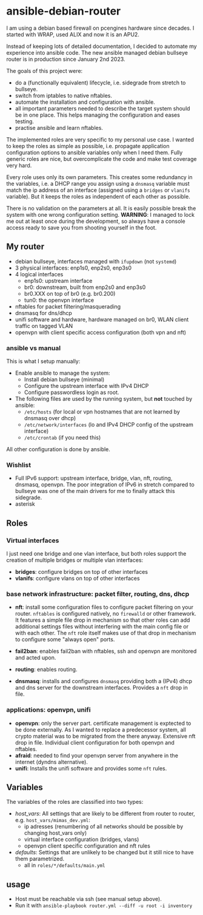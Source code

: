 # ansible-debian-router
I am using a debian based firewall on pcengines hardware since 
decades. I started with WRAP, used ALIX and now it is an APU2.

Instead of keeping lots of detailed documentation, I decided
to automate my experience into ansible code. The new ansible
managed debian bullseye router is in production since January 2nd 2023.

The goals of this project were:
* do a (functionally equivalent) lifecycle, i.e. sidegrade from stretch to bullseye.
* switch from iptables to native nftables.
* automate the installation and configuration with ansible.
* all important parameters needed to describe the target system should be in one place. This helps managing the configuration and eases testing.
* practise ansible and learn nftables.

The implemented roles are very specific to my personal use case. I wanted
to keep the roles as simple as possible, i.e. propagate application configuration
options to ansible variables only when I need them. Fully generic roles are nice,
but overcomplicate the code and make test coverage very hard.

Every role uses only its own parameters. This creates some redundancy
in the variables, i.e. a DHCP range you assign using a `dnsmasq` 
variable must match the ip address of an interface (assigned using 
a `bridges`  or `vlanifs` variable). But it keeps the roles as independent
of each other as possible.

There is no validation on the parameters at all. It is easily possible
break the system with one wrong configuration setting.
**WARNING**: I managed to lock me out at least once during the development, so always
have a console access ready to save you from shooting yourself in the foot.

## My router
* debian bullseye, interfaces managed with `ifupdown` (not `systemd`)
* 3 physical interfaces: enp1s0, enp2s0, enp3s0
* 4 logical interfaces
   * enp1s0: upstream interface
   * br0: downstream, built from enp2s0 and enp3s0
   * br0.XXX on top of br0 (e.g. br0.200)
   * tun0: the openvpn interface
* nftables for packet filtering/masquerading
* dnsmasq for dns/dhcp
* unifi software and hardware, hardware managed on br0, WLAN client traffic on tagged VLAN
* openvpn with client specific access configuration (both vpn and nft)

### ansible vs manual

This is what I setup manually:

* Enable ansible to manage the system:
   * Install debian bullseye (minimal)
   * Configure the upstream interface with IPv4 DHCP
   * Configure passwordless login as root.
* The following files are used by the running system, but **not** touched by ansible:
   * `/etc/hosts` (for local or vpn hostnames that are not learned by dnsmasq over dhcp)
   * `/etc/network/interfaces` (lo and IPv4 DHCP config of the upstream interface)
   * `/etc/crontab` (if you need this)

All other configuration is done by ansible.

### Wishlist

* Full IPv6 support: upstream interface, bridge, vlan, nft, routing, dnsmasq, openvpn. The poor integration of IPv6 in stretch compared to bullseye was one of the main drivers for me to finally attack this sidegrade.
* asterisk

## Roles

### Virtual interfaces
I just need one bridge and one vlan interface, but both roles support
the creation of multiple bridges or multiple vlan interfaces:

* **bridges**: configure bridges on top of other interfaces
* **vlanifs**: configure vlans on top of other interfaces

### base network infrastructure: packet filter, routing, dns, dhcp

* **nft**: install some configuration files to configure
packet filtering on your router. `nftables` is configured natively,
no `firewalld` or other framework.  It features a simple file drop in
mechanism so that other roles can add additional settings files
without interfering with the main config file or with each other. The
`nft` role itself makes use of that drop in mechanism to configure some "always open" ports.

* **fail2ban**: enables fail2ban with nftables, ssh and openvpn are monitored and acted upon.

* **routing**: enables routing.

* **dnsmasq**: installs and configures `dnsmasq` providing both
a (IPv4) dhcp and dns server for the downstream interfaces.
Provides a `nft` drop in file.

### applications: openvpn, unifi

* **openvpn**: only the server part. certificate management is exptected to be done externally.
As I wanted to replace a predecessor system, all crypto material was to be migrated from the there anyway. Extensive nft drop in file. Individual client configuration for both openvpn and nftables.
* **afraid**: needed to find your openvpn server from anywhere in the internet (dyndns alternative).
* **unifi**: Installs the unifi software and provides some `nft` rules.

## Variables

The variables of the roles are classified into two types:

* *host_vars*: All settings that are likely to be different from router to router, e.g. `host_vars/mimas_dev.yml`:
  * ip adresses (renumbering of all networks should be possible by changing host_vars only)
  * virtual interface configuration (bridges, vlans)
  * openvpn client specific configuration and nft rules
* *defaults*: Settings that are unlikely to be changed but it still nice to have them parametrized.
  * all in `roles/*/defaults/main.yml`

## usage

* Host must be reachable via ssh (see manual setup above).
* Run it with `ansible-playbook router.yml --diff -u root -i inventory`
